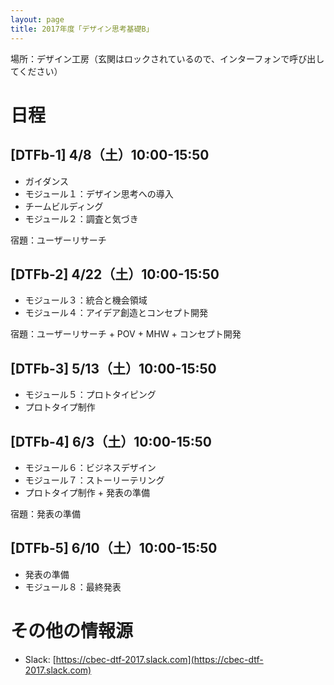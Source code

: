 ```yaml
---
layout: page
title: 2017年度「デザイン思考基礎B」
---
```


<div class="alert alert-info" role="alert">
場所：デザイン工房（玄関はロックされているので、インターフォンで呼び出してください）
</div>

# 日程

## [DTFb-1] 4/8（土）10:00-15:50

- ガイダンス
- モジュール１：デザイン思考への導入
- チームビルディング
- モジュール２：調査と気づき

宿題：ユーザーリサーチ

## [DTFb-2] 4/22（土）10:00-15:50

- モジュール３：統合と機会領域
- モジュール４：アイデア創造とコンセプト開発

宿題：ユーザーリサーチ + POV + MHW + コンセプト開発

## [DTFb-3] 5/13（土）10:00-15:50

- モジュール５：プロトタイピング
- プロトタイプ制作

## [DTFb-4] 6/3（土）10:00-15:50

- モジュール６：ビジネスデザイン
- モジュール７：ストーリーテリング
- プロトタイプ制作 + 発表の準備

宿題：発表の準備

## [DTFb-5] 6/10（土）10:00-15:50

- 発表の準備
- モジュール８：最終発表

# その他の情報源

- Slack: [https://cbec-dtf-2017.slack.com](https://cbec-dtf-2017.slack.com)
